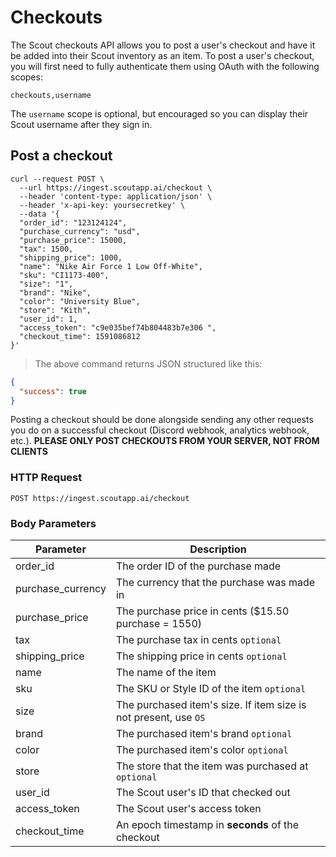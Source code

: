 # Checkouts

The Scout checkouts API allows you to post a user's checkout and have it be added into their Scout inventory as an item.
To post a user's checkout, you will first need to fully authenticate them using OAuth with the following scopes:

`checkouts,username`

The `username` scope is optional, but encouraged so you can display their Scout username after they sign in.


## Post a checkout

```shell
curl --request POST \
  --url https://ingest.scoutapp.ai/checkout \
  --header 'content-type: application/json' \
  --header 'x-api-key: yoursecretkey' \
  --data '{
  "order_id": "123124124",
  "purchase_currency": "usd",
  "purchase_price": 15000,
  "tax": 1500,
  "shipping_price": 1000,
  "name": "Nike Air Force 1 Low Off-White",
  "sku": "CI1173-400",
  "size": "1",
  "brand": "Nike",
  "color": "University Blue",
  "store": "Kith",
  "user_id": 1,
  "access_token": "c9e035bef74b804483b7e306 ",
  "checkout_time": 1591086812
}'
```

> The above command returns JSON structured like this:

```json
{
  "success": true
}
```

Posting a checkout should be done alongside sending any other requests you do on a successful checkout (Discord webhook, analytics webhook, etc.).
**PLEASE ONLY POST CHECKOUTS FROM YOUR SERVER, NOT FROM CLIENTS**


### HTTP Request

`POST https://ingest.scoutapp.ai/checkout`

### Body Parameters

Parameter | Description
--------- | -----------
order_id | The order ID of the purchase made
purchase_currency | The currency that the purchase was made in
purchase_price | The purchase price in cents ($15.50 purchase = 1550)
tax | The purchase tax in cents `optional`
shipping_price | The shipping price in cents `optional`
name | The name of the item
sku | The SKU or Style ID of the item `optional`
size | The purchased item's size. If item size is not present, use `OS`
brand | The purchased item's brand `optional`
color | The purchased item's color `optional`
store | The store that the item was purchased at `optional`
user_id | The Scout user's ID that checked out
access_token | The Scout user's access token
checkout_time | An epoch timestamp in **seconds** of the checkout 

